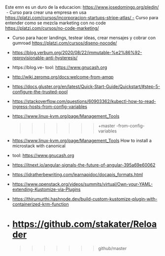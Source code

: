Este emn es un duro de la educacion: https://www.josedomingo.org/pledin/
 - Curso para crear una empresa en usa https://platzi.com/cursos/incorporacion-startups-stripe-atlas/ - Curso para entender como se mezcla marketing con no code https://platzi.com/cursos/no-code-marketing/

- Curso para hacer landings, testear ideas, crear mensajes y cobrar con gumroad https://platzi.com/cursos/diseno-nocode/
- https://blog.verbum.org/2020/08/22/immutable-%e2%86%92-reprovisionable-anti-hysteresis/

- https://blog.ve- tool: https://www.gnucash.org

- http://wiki.zeromq.org/docs:welcome-from-amqp
- https://docs.gluster.org/en/latest/Quick-Start-Guide/Quickstart/#step-5-configure-the-trusted-pool
- https://stackoverflow.com/questions/60903362/kubectl-how-to-read-ingress-hosts-from-config-variables
- https://www.linux-kvm.org/page/Management_Tools
  > > > > > > > +master
  > > > > > > > -from-config-variables
- https://www.linux-kvm.org/page/Management_Tools
  How to install a microstack with canonical

- tool: https://www.gnucash.org

- https://itnext.io/angular-signals-the-future-of-angular-395a69e60062

- https://idratherbewriting.com/learnapidoc/docapis_formats.html
- https://www.openstack.org/videos/summits/virtual/Own-your-YAML-extending-Kustomize-via-Plugins
- https://thirumurthi.hashnode.dev/build-custom-kustomize-plugin-with-containerized-krm-function
- # https://github.com/stakater/Reloader
  > > > > > > > github/master
